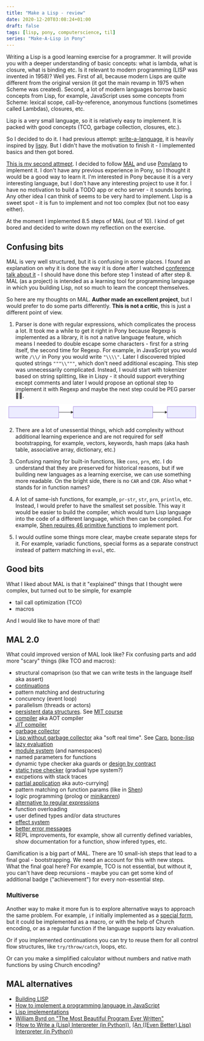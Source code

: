```yaml
---
title: "Make a Lisp - review"
date: 2020-12-20T03:08:24+01:00
draft: false
tags: [lisp, pony, computerscience, til]
series: "Make-A-Lisp in Pony"
---
```


Writing a Lisp is a good learning exercise for a programmer. It will provide you with a deeper understanding of basic concepts: what is lambda, what is closure, what is binding etc. Is it relevant to modern programming (LISP was invented in 1958)? Well yes. First of all, because modern Lisps are quite different from the original version (it got the main revamp in 1975 when Scheme was created). Second, a lot of modern languages borrow basic concepts from Lisp, for example, JavaScript uses some concepts from Scheme: lexical scope, call-by-reference, anonymous functions (sometimes called Lambdas), closures, etc.

Lisp is a very small language, so it is relatively easy to implement. It is packed with good concepts (TCO, garbage collection, closures, etc.).

So I decided to do it. I had previous attempt: [write-a-language](https://github.com/stereobooster/write-a-language), it is heavily inspired by [lispy](http://www.norvig.com/lispy.html). But I didn't have the motivation to finish it - I implemented basics and then got bored.

[This is my second attmept](https://github.com/stereobooster/pony-lisp). I decided to follow [MAL](https://github.com/kanaka/mal) and use [Ponylang](https://www.ponylang.io/) to implement it. I don't have any previous experience in Pony, so I thought it would be a good way to learn it. I'm interested in Pony because it is a very interesting language, but I don't have any interesting project to use it for. I have no motivation to build a TODO app or echo server - it sounds boring. Any other idea I can think of seems to be very hard to implement. Lisp is a sweet spot - it is fun to implement and not too complex (but not too easy either).

At the moment I implemented 8.5 steps of MAL (out of 10). I kind of get bored and decided to write down my reflection on the exercise.

## Confusing bits

MAL is very well structured, but it is confusing in some places. I found an explanation on why it is done the way it is done after I watched [conference talk about it](https://www.youtube.com/watch?v=lgyOAiRtZGw) - I should have done this before step 1 instead of after step 8. MAL (as a project) is intended as a learning tool for programming language in which you building Lisp, not so much to learn the concept themselves.

So here are my thoughts on MAL. **Author made an excellent project**, but I would prefer to do some parts differently. **This is not a critic**, this is just a different point of view.

1. Parser is done with regular expressions, which complicates the process a lot. It took me a while to get it right in Pony because Regexp is implemented as a library, it is not a native language feature, which means I needed to double escape some characters - first for a string itself, the second time for Regexp. For example, in JavaScript you would write `/\\/` in Pony you would write `"\\\\"`. Later I discovered tripled quoted strings `"""\\"""`, which don't need additional escaping. This step was unnecessarily complicated. Instead, I would start with tokenizer based on string splitting, like in Lispy - it should support everything except comments and later I would propose an optional step to implement it with Regexp and maybe the next step could be PEG parser 🤷‍♀️.

![](0.svg)

2. There are a lot of unessential things, which add complexity without additional learning experience and are not required for self bootstrapping, for example, vectors, keywords, hash maps (aka hash table, associative array, dictionary, etc.)

3. Confusing naming for built-in functions, like `cons`, `prn`, etc. I do understand that they are preserved for historical reasons, but if we building new languages as a learning exercise, we can use something more readable. On the bright side, there is no `CAR` and `CDR`. Also what `*` stands for in function names?

4. A lot of same-ish functions, for example, `pr-str`, `str`, `prn`, `println`, etc. Instead, I would prefer to have the smallest set possible. This way it would be easier to build the compiler, which would turn Lisp language into the code of a different language, which then can be compiled. For example, [Shen requires 46 primitive functions](https://github.com/Shen-Language/shen-sources/blob/master/doc/porting.md#setting-up-the-primitive-instruction-set) to implement port.

5. I would outline some things more clear, maybe create separate steps for it. For example, variadic functions, special forms as a separate construct instead of pattern matching in `eval`, etc.

## Good bits

What I liked about MAL is that it "explained" things that I thought were complex, but turned out to be simple, for example

- tail call optimization (TCO)
- macros

And I would like to have more of that!

## MAL 2.0

What could improved version of MAL look like? Fix confusing parts and add more "scary" things (like TCO and macros):

- structural comaprison (so that we can write tests in the language itself aka assert)
- [continuations](https://stackoverflow.com/questions/6512/how-to-implement-continuations)
- pattern matching and destructuring
- concurency (event loop)
- parallelism (threads or actors)
- [persistent data structures](https://common-lisp.net/project/funds/funds.pdf). See [MIT course](https://ocw.mit.edu/courses/electrical-engineering-and-computer-science/6-851-advanced-data-structures-spring-2012/lecture-videos/session-1-persistent-data-structures/)
- [compiler](https://bernsteinbear.com/blog/compiling-a-lisp-0/) aka AOT compiler
- [JIT compiler](https://www.youtube.com/watch?v=1AjhFZVfB9c)
- [garbage collector](https://stackoverflow.com/questions/6866531/how-to-implement-a-garbage-collector)
- [Lisp without garbage collector](https://stackoverflow.com/questions/18249337/lisp-without-a-garbage-collector-for-low-level-programming) aka "soft real time". See [Carp](https://github.com/carp-lang/Carp), [bone-lisp](https://github.com/wolfgangj/bone-lisp)
- [lazy evaluation](https://common-lisp.net/project/clazy/)
- [module system](https://www.stephendiehl.com/posts/exotic01.html) (and namespaces)
- named parameters for functions
- dynamic type checker aka guards or [design by contract](https://www.eiffel.com/values/design-by-contract/introduction/)
- [static type checker](https://alhassy.github.io/TypedLisp.html
) (gradual type system?)
- excpetions with stack traces
- [partial application](https://m-language.readthedocs.io/en/latest/tutorial/functions.html#currying) aka auto-currying]
- pattern matching on function params (like in [Shen](https://www.youtube.com/watch?v=lMcRBdSdO_U))
- logic programming (prolog or [minikanren](http://minikanren.org/))
- [alternative to regular expressions](https://youtu.be/MkTiYDrb0zg)
- function overloading
- user defined types and/or data structures
- [effect system](https://www.stephendiehl.com/posts/exotic03.html)
- [better error messages](https://github.com/elm/error-message-catalog)
- REPL improvements, for example, show all currently defined variables, show documentation for a function, show infered types, etc.

Gamification is a big part of MAL. There are 10 small-ish steps that lead to a final goal - bootstrapping. We need an account for this with new steps. What the final goal here? For example, TCO is not essential, but without it, you can't have deep recursions - maybe you can get some kind of additional badge ("achievement") for every non-essential step.

### Multiverse

Another way to make it more fun is to explore alternative ways to approach the same problem. For example, `if` initially implemented as a [special form](http://www.lispworks.com/documentation/HyperSpec/Body/03_ababa.htm), but it could be implemented as a macro, or with the help of Church encoding, or as a regular function if the language supports lazy evaluation.

Or if you implemented continuations you can try to reuse them for all control flow structures, like `try/throw/catch`, loops, etc.

Or can you make a simplified calculator without numbers and native math functions by using Church encoding?

## MAL alternatives

- [Building LISP](https://www.lwh.jp/lisp/)
- [How to implement a programming language in JavaScript](http://lisperator.net/pltut/dream)
- [Lisp implementations](https://bernsteinbear.com/blog/lisp/)
- [William Byrd on "The Most Beautiful Program Ever Written"](https://youtu.be/OyfBQmvr2Hc)
- [(How to Write a (Lisp) Interpreter (in Python))](http://www.norvig.com/lispy.html), [(An ((Even Better) Lisp) Interpreter (in Python))](http://norvig.com/lispy2.html)
